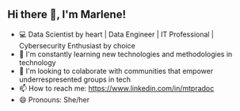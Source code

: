 ## Hi there 👋, I'm Marlene!

- 💻 Data Scientist by heart | Data Engineer | IT Professional | Cybersecurity Enthusiast by choice
- 🌱 I'm constantly learning new technologies and methodologies in technology
- 👯 I'm looking to colaborate with communities that empower underrespresented groups in tech
- 📫 How to reach me: https://www.linkedin.com/in/mtpradoc
- 😄 Pronouns: She/her

<!--
**mtpradoc/mtpradoc** is a ✨ _special_ ✨ repository because its `README.md` (this file) appears on your GitHub profile.

Here are some ideas to get you started:

- 🔭 I’m currently working on ...
- 🌱 I’m currently learning ...
- 👯 I’m looking to collaborate on ...
- 🤔 I’m looking for help with ...
- 💬 Ask me about ...
- 📫 How to reach me: ...
- 😄 Pronouns: ...
- ⚡ Fun fact: ...
-->
